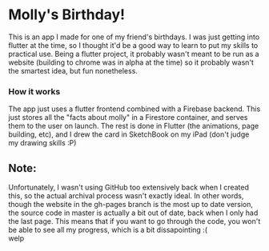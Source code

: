 # Molly's Birthday!
This is an app I made for one of my friend's birthdays. I was just getting into flutter at the time, so I thought it'd be a good way to learn to put my skills to practical use. Being a flutter project, it probably wasn't meant to be run as a website (building to chrome was in alpha at the time) so it probably wasn't the smartest idea, but fun nonetheless. 

### How it works
The app just uses a flutter frontend combined with a Firebase backend. This just stores all the "facts about molly" in a Firestore container, and serves them to the user on launch. The rest is done in Flutter (the animations, page building, etc), and I drew the card in SketchBook on my iPad (don't judge my drawing skills :P)

## Note:
Unfortunately, I wasn't using GitHub too extensively back when I created this, so the actual archival process wasn't exactly ideal. In other words, though the website in the gh-pages branch is the most up to date version, the source code in master is actually a bit out of date, back when I only had the last page. This means that if you want to go through the code, you won't be able to see all my progress, which is a bit dissapointing :( <br>
welp
